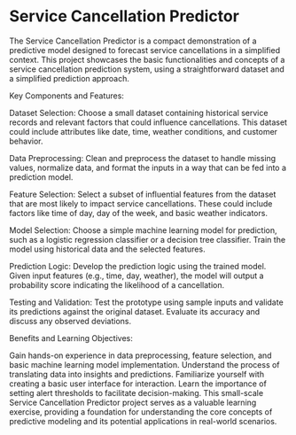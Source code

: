 # Service Cancellation Predictor
 The Service Cancellation Predictor is a compact demonstration of a predictive model designed to forecast service cancellations in a simplified context. This project showcases the basic functionalities and concepts of a service cancellation prediction system, using a straightforward dataset and a simplified prediction approach.

 Key Components and Features:

Dataset Selection: 
Choose a small dataset containing historical service records and relevant factors that could influence cancellations. This dataset could include attributes like date, time, weather conditions, and customer behavior.

Data Preprocessing: 
Clean and preprocess the dataset to handle missing values, normalize data, and format the inputs in a way that can be fed into a prediction model.

Feature Selection: Select a subset of influential features from the dataset that are most likely to impact service cancellations. These could include factors like time of day, day of the week, and basic weather indicators.

Model Selection: 
Choose a simple machine learning model for prediction, such as a logistic regression classifier or a decision tree classifier. Train the model using historical data and the selected features.

Prediction Logic:
Develop the prediction logic using the trained model. Given input features (e.g., time, day, weather), the model will output a probability score indicating the likelihood of a cancellation.

Testing and Validation: 
Test the prototype using sample inputs and validate its predictions against the original dataset. Evaluate its accuracy and discuss any observed deviations.

Benefits and Learning Objectives:

Gain hands-on experience in data preprocessing, feature selection, and basic machine learning model implementation.
Understand the process of translating data into insights and predictions.
Familiarize yourself with creating a basic user interface for interaction.
Learn the importance of setting alert thresholds to facilitate decision-making.
This small-scale Service Cancellation Predictor project serves as a valuable learning exercise, providing a foundation for understanding the core concepts of predictive modeling and its potential applications in real-world scenarios.
